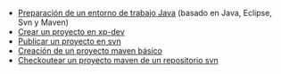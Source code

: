 -   [Preparación de un entorno de trabajo Java](preparacion-de-un-entorno-de-trabajo-java.html) (basado en Java, Eclipse, Svn y Maven)
-   [Crear un proyecto en xp-dev](crear-un-proyecto-en-xp-dev.html)
-   [Publicar un proyecto en svn](publicar-un-proyecto-en-svn.html)
-   [Creación de un proyecto maven básico](creacion-de-un-proyecto-maven-basico.html)
-   [Checkoutear un proyecto maven de un repositorio svn](checkoutear-un-proyecto-maven-de-un-repositorio-svn.html)

